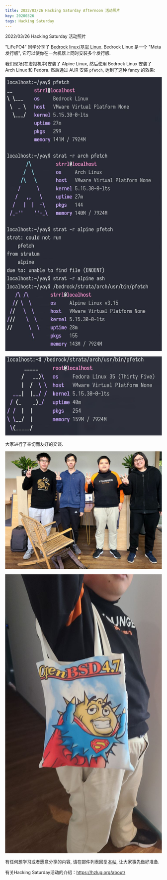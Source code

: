 ```yaml
---
title: 2022/03/26 Hacking Saturday Afternoon 活动照片
key: 20200326
tags: Hacking Saturday
---
```

2022/03/26 Hacking Saturday 活动照片

"LiFePO4" 同学分享了 [Bedrock linux/基岩 Linux](https://bedrocklinux.org/). Bedrock Linux 是一个 "Meta 发行版", 它可以使你在一台机器上同时安装多个发行版.

我们现场(在虚拟机中)安装了 Alpine Linux, 然后使用 Bedrock Linux 安装了 Arch Linux 和 Fedora. 然后通过 AUR 安装 `pfetch`, 达到了这种 fancy 的效果:

![Bedrock Linux](https://github.com/hzlug/res2022/blob/main/q1/photo_2022-03-27_11-23-42.jpg?raw=true)

![Bedrock Linux](https://github.com/hzlug/res2022/blob/main/q1/photo_2022-03-27_11-23-47.jpg?raw=true)

大家进行了亲切而友好的交谈.

![Photo](https://github.com/hzlug/res2022/blob/main/q1/photo_2022-03-27_11-16-05.jpg?raw=true)

![Photo](https://github.com/hzlug/res2022/blob/main/q1/photo_2022-03-27_11-16-01.jpg?raw=true)

有任何想学习或者愿意分享的内容, 请在邮件列表回复[本帖](https://groups.google.com/g/hzlug/c/Iu_ZG-XsiUs/m/Ve5o-8-JAQAJ), 让大家事先做好准备.

有关Hacking Saturday活动的介绍：https://hzlug.org/about/
